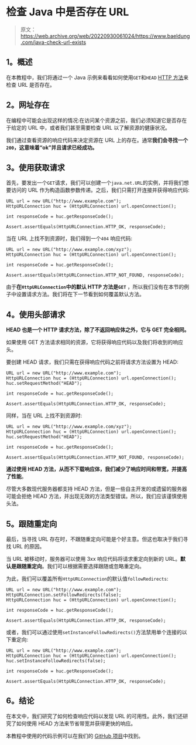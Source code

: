 # 检查 Java 中是否存在 URL

> 原文：<https://web.archive.org/web/20220930061024/https://www.baeldung.com/java-check-url-exists>

## **1。概述**

在本教程中，我们将通过一个 Java 示例来看看如何使用`GET`和`HEAD` [HTTP 方法](/web/20221205154733/https://www.baeldung.com/java-http-request)来检查 URL 是否存在。

## **2。网址存在**

在编程中可能会出现这样的情况:在访问某个资源之前，我们必须知道它是否存在于给定的 URL 中，或者我们甚至需要检查 URL 以了解资源的健康状况。

我们通过查看资源的响应代码来决定资源在 URL 上的存在。通常**我们会寻找一个`200`，这意味着“ok”并且请求已经成功。**

## **3。使用获取请求**

首先，要发出一个`GET`请求，我们可以创建一个`java.net.URL`的实例，并将我们想要访问的 URL 作为构造函数参数传递。之后，我们只需打开连接并获得响应代码:

```
URL url = new URL("http://www.example.com");
HttpURLConnection huc = (HttpURLConnection) url.openConnection();

int responseCode = huc.getResponseCode();

Assert.assertEquals(HttpURLConnection.HTTP_OK, responseCode);
```

当在 URL 上找不到资源时，我们得到一个`404` 响应代码:

```
URL url = new URL("http://www.example.com/xyz"); 
HttpURLConnection huc = (HttpURLConnection) url.openConnection();

int responseCode = huc.getResponseCode();

Assert.assertEquals(HttpURLConnection.HTTP_NOT_FOUND, responseCode);
```

由于**在`HttpURLConnection`中的默认 HTTP 方法是`GET`** ，所以我们没有在本节的例子中设置请求方法。我们将在下一节看到如何覆盖默认方法。

## **4。使用头部请求**

**HEAD 也是一个 HTTP 请求方法，除了不返回响应体之外，它与 GET 完全相同。**

如果使用 GET 方法请求相同的资源，它将获得响应代码以及我们将收到的响应头。

要创建 HEAD 请求，我们只需在获得响应代码之前将请求方法设置为 HEAD:

```
URL url = new URL("http://www.example.com");
HttpURLConnection huc = (HttpURLConnection) url.openConnection();
huc.setRequestMethod("HEAD");

int responseCode = huc.getResponseCode();

Assert.assertEquals(HttpURLConnection.HTTP_OK, responseCode);
```

同样，当在 URL 上找不到资源时:

```
URL url = new URL("http://www.example.com/xyz");
HttpURLConnection huc = (HttpURLConnection) url.openConnection();
huc.setRequestMethod("HEAD");

int responseCode = huc.getResponseCode();

Assert.assertEquals(HttpURLConnection.HTTP_NOT_FOUND, responseCode);
```

**通过使用 HEAD 方法，从而不下载响应体，我们减少了响应时间和带宽，并提高了性能**。

尽管大多数现代服务器都支持 HEAD 方法，但是一些自主开发的或遗留的服务器可能会拒绝 HEAD 方法，并出现无效的方法类型错误。所以，我们应该谨慎使用头法。

## **5。跟随重定向**

最后，当寻找 URL 存在时，不跟随重定向可能是个好主意。但这也取决于我们寻找 URL 的原因。

当 URL 被移动时，服务器可以使用 3xx 响应代码将请求重定向到新的 URL。**默认是跟随重定向**。我们可以根据需要选择跟随或忽略重定向。

为此，我们可以覆盖所有`HttpURLConnection`的默认值`followRedirects`:

```
URL url = new URL("http://www.example.com");
HttpURLConnection.setFollowRedirects(false);
HttpURLConnection huc = (HttpURLConnection) url.openConnection();

int responseCode = huc.getResponseCode();

Assert.assertEquals(HttpURLConnection.HTTP_OK, responseCode);
```

或者，我们可以通过使用`setInstanceFollowRedirects()`方法禁用单个连接的以下重定向:

```
URL url = new URL("http://www.example.com");
HttpURLConnection huc = (HttpURLConnection) url.openConnection();
huc.setInstanceFollowRedirects(false);

int responseCode = huc.getResponseCode();

Assert.assertEquals(HttpURLConnection.HTTP_OK, responseCode);
```

## **6。结论**

在本文中，我们研究了如何检查响应代码以发现 URL 的可用性。此外，我们还研究了如何使用 HEAD 方法来节省带宽并获得更快的响应。

本教程中使用的代码示例可以在我们的 [GitHub 项目](https://web.archive.org/web/20221205154733/https://github.com/eugenp/tutorials/tree/master/core-java-modules/core-java-networking-2)中找到。